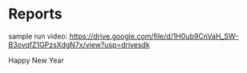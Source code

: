 # Reports

sample run video:
https://drive.google.com/file/d/1H0ub9CnVaH_SW-B3ovqfZ1GPzsXdgN7x/view?usp=drivesdk

Happy New Year

